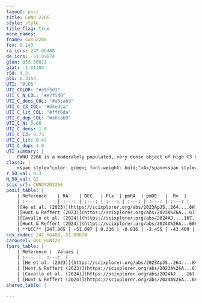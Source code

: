 ```yaml
---
layout: post
title: CWNU 2266
style: style
title_flag: true
more_names: 
fname: cwnu2266
fov: 0.143
ra_icrs: 247.06488
de_icrs: -51.09674
glon: 333.56871
glat: -1.61183
r50: 4.3
plx: 0.3359
UTI: "0.65"
UTI_COLOR: "#e9f5d1"
UTI_C_N_COL: "#e7f5d0"
UTI_C_dens_COL: "#a6cab9"
UTI_C_C3_COL: "#d4edca"
UTI_C_lit_COL: "#fff6da"
UTI_C_dup_COL: "#a6cab9"
UTI_C_N: 0.66
UTI_C_dens: 1.0
UTI_C_C3: 0.75
UTI_C_lit: 0.42
UTI_C_dup: 1.0
UTI_summary: |
    CWNU 2266 is a moderately populated, very dense object of high C3 quality. It was recently reported in the literature.
class3: |
    <span style="color: green; font-weight: bold;">A</span><span style="color: #FFC300; font-weight: bold;">B</span>
r_50_val: 4.3
N_50_val: 82
scix_url: CWNU%202266
posit_table: |
    | Reference    | RA    | DEC   | Plx  | pmRA  | pmDE   |  Rv  |
    | :---         | :---: | :---: | :---: | :---: | :---: | :---: |
    |[He et al. (2023)](https://scixplorer.org/abs/2023ApJS..264....8H) | 247.062 | -51.134 | 0.348 | -0.816 | -2.447 | -46.29 |
    |[Hunt & Reffert (2023)](https://scixplorer.org/abs/2023A%26A...673A.114H) | 247.061 | -51.092 | 0.331 | -0.809 | -2.464 | -43.412 |
    |[Cavallo et al. (2024)](https://scixplorer.org/abs/2024AJ....167...12C) | 247.057 | -51.104 | 0.333 | -- | -- | -- |
    |[Hunt & Reffert (2024)](https://scixplorer.org/abs/2024A%26A...686A..42H) | 247.061 | -51.092 | 0.331 | -0.809 | -2.464 | -43.412 |
    | **UCC** |247.065 | -51.097 | 0.336 | -0.816 | -2.455 | -43.409 | 
cds_radec: 247.06488,-51.09674
carousel: UCC_HUNT23
fpars_table: |
    | Reference |  Values |
    | :---  |  :---:  |
    | [He et al. (2023)](https://scixplorer.org/abs/2023ApJS..264....8H) | `A0=3.9, m-M=12.0, logAge=8.0` |
    | [Hunt & Reffert (2023)](https://scixplorer.org/abs/2023A%26A...673A.114H) | `AV50=3.632, diffAV50=2.685, MOD50=12.12, logAge50=7.939` |
    | [Cavallo et al. (2024)](https://scixplorer.org/abs/2024AJ....167...12C) | `AV50=3.77, dMod50=12.2, logAge50=8.22, [Fe/H]50=0.37` |
    | [Hunt & Reffert (2024)](https://scixplorer.org/abs/2024A%26A...686A..42H) | `MassJ=1168.38` |
shared_table: |
    
---
```

